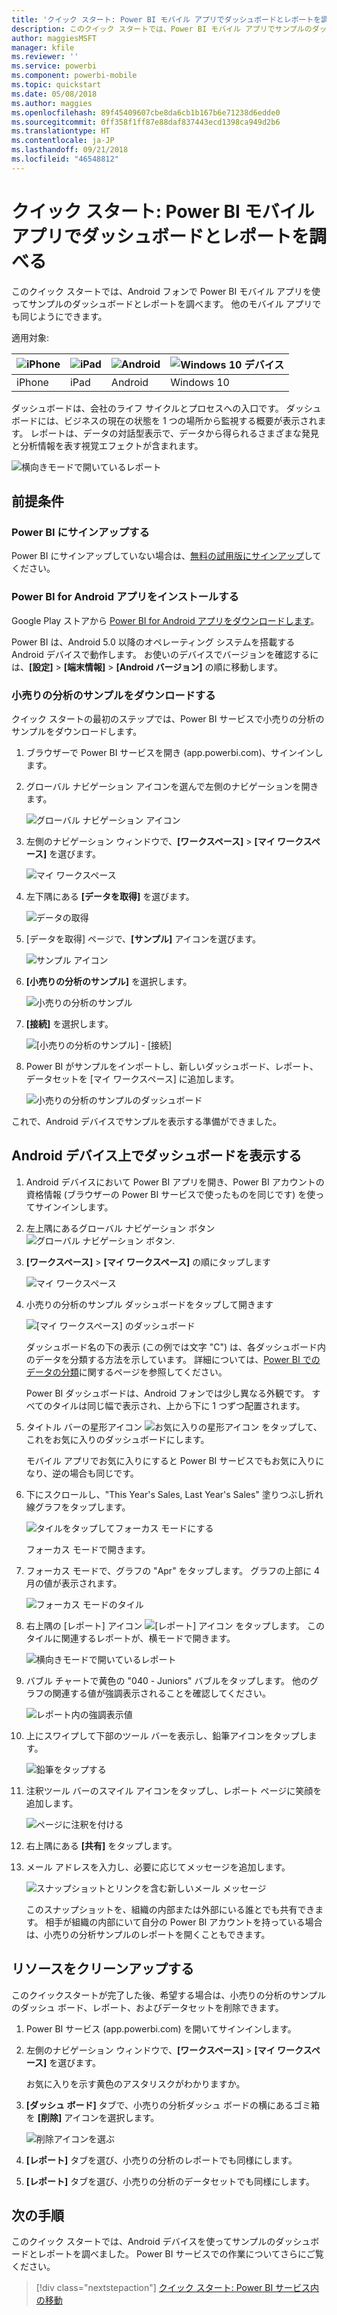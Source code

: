 ```yaml
---
title: 'クイック スタート: Power BI モバイル アプリでダッシュボードとレポートを調べる'
description: このクイック スタートでは、Power BI モバイル アプリでサンプルのダッシュボードとレポートを調べます。
author: maggiesMSFT
manager: kfile
ms.reviewer: ''
ms.service: powerbi
ms.component: powerbi-mobile
ms.topic: quickstart
ms.date: 05/08/2018
ms.author: maggies
ms.openlocfilehash: 89f45409607cbe8da6cb1b167b6e71238d6edde0
ms.sourcegitcommit: 0ff358f1ff87e88daf837443ecd1398ca949d2b6
ms.translationtype: HT
ms.contentlocale: ja-JP
ms.lasthandoff: 09/21/2018
ms.locfileid: "46548812"
---
```

# <a name="quickstart-explore-dashboards-and-reports-in-the-power-bi-mobile-apps"></a>クイック スタート: Power BI モバイル アプリでダッシュボードとレポートを調べる
このクイック スタートでは、Android フォンで Power BI モバイル アプリを使ってサンプルのダッシュボードとレポートを調べます。 他のモバイル アプリでも同じようにできます。 

適用対象:

| ![iPhone](./media/mobile-apps-quickstart-view-dashboard-report/iphone-logo-30-px.png) | ![iPad](./media/mobile-apps-quickstart-view-dashboard-report/ipad-logo-30-px.png) | ![Android](./media/mobile-apps-quickstart-view-dashboard-report/android-logo-30-px.png) | ![Windows 10 デバイス](./media/mobile-apps-quickstart-view-dashboard-report/win-10-logo-30-px.png) |
|:--- |:--- |:--- |:--- |
| iPhone | iPad | Android | Windows 10 |

ダッシュボードは、会社のライフ サイクルとプロセスへの入口です。 ダッシュボードには、ビジネスの現在の状態を 1 つの場所から監視する概要が表示されます。 レポートは、データの対話型表示で、データから得られるさまざまな発見と分析情報を表す視覚エフェクトが含まれます。 

![横向きモードで開いているレポート](././media/mobile-apps-quickstart-view-dashboard-report/power-bi-android-quickstart-report.png)

## <a name="prerequisites"></a>前提条件

### <a name="sign-up-for-power-bi"></a>Power BI にサインアップする
Power BI にサインアップしていない場合は、[無料の試用版にサインアップ](https://app.powerbi.com/signupredirect?pbi_source=web)してください。

### <a name="install-the-power-bi-for-android-app"></a>Power BI for Android アプリをインストールする
Google Play ストアから [Power BI for Android アプリをダウンロードします](http://go.microsoft.com/fwlink/?LinkID=544867)。

Power BI は、Android 5.0 以降のオペレーティング システムを搭載する Android デバイスで動作します。 お使いのデバイスでバージョンを確認するには、**[設定]** > **[端末情報]** > **[Android バージョン]** の順に移動します。

### <a name="download-the-retail-analysis-sample"></a>小売りの分析のサンプルをダウンロードする
クイック スタートの最初のステップでは、Power BI サービスで小売りの分析のサンプルをダウンロードします。

1. ブラウザーで Power BI サービスを開き (app.powerbi.com)、サインインします。

1. グローバル ナビゲーション アイコンを選んで左側のナビゲーションを開きます。

    ![グローバル ナビゲーション アイコン](./media/mobile-apps-quickstart-view-dashboard-report/power-bi-android-quickstart-global-nav-icon.png)

2. 左側のナビゲーション ウィンドウで、**[ワークスペース]** > **[マイ ワークスペース]** を選びます。

    ![マイ ワークスペース](./media/mobile-apps-quickstart-view-dashboard-report/power-bi-android-quickstart-my-workspace.png)

3. 左下隅にある **[データを取得]** を選びます。
   
    ![データの取得](./media/mobile-apps-quickstart-view-dashboard-report/power-bi-get-data.png)

3. [データを取得] ページで、**[サンプル]** アイコンを選びます。
   
   ![サンプル アイコン](./media/mobile-apps-quickstart-view-dashboard-report/power-bi-samples-icon.png)

4. **[小売りの分析のサンプル]** を選択します。
 
    ![小売りの分析のサンプル](./media/mobile-apps-quickstart-view-dashboard-report/power-bi-rs.png)
 
8. **[接続]** を選択します。  
  
   ![[小売りの分析のサンプル] - [接続]](./media/mobile-apps-quickstart-view-dashboard-report/retail16.png)
   
5. Power BI がサンプルをインポートし、新しいダッシュボード、レポート、データセットを [マイ ワークスペース] に追加します。
   
   ![小売りの分析のサンプルのダッシュボード](./media/mobile-apps-quickstart-view-dashboard-report/power-bi-service-opportunity-sample.png)

これで、Android デバイスでサンプルを表示する準備ができました。

## <a name="view-a-dashboard-on-your-android-device"></a>Android デバイス上でダッシュボードを表示する
1. Android デバイスにおいて Power BI アプリを開き、Power BI アカウントの資格情報 (ブラウザーの Power BI サービスで使ったものを同じです) を使ってサインインします。

1.  左上隅にあるグローバル ナビゲーション ボタン ![グローバル ナビゲーション ボタン](./media/mobile-apps-quickstart-view-dashboard-report/power-bi-iphone-global-nav-button.png).

2.  **[ワークスペース]** > **[マイ ワークスペース]** の順にタップします

    ![マイ ワークスペース](./media/mobile-apps-quickstart-view-dashboard-report/power-bi-android-quickstart-workspaces.png)

3. 小売りの分析のサンプル ダッシュボードをタップして開きます
 
    ![[マイ ワークスペース] のダッシュボード](./media/mobile-apps-quickstart-view-dashboard-report/power-bi-android-quickstart-open-retail.png)
   
    ダッシュボード名の下の表示 (この例では文字 "C") は、各ダッシュボード内のデータを分類する方法を示しています。 詳細については、[Power BI でのデータの分類](../../service-data-classification.md)に関するページを参照してください。

    Power BI ダッシュボードは、Android フォンでは少し異なる外観です。 すべてのタイルは同じ幅で表示され、上から下に 1 つずつ配置されます。

4. タイトル バーの星形アイコン ![お気に入りの星形アイコン](./media/mobile-apps-quickstart-view-dashboard-report/power-bi-android-quickstart-favorite-icon.png) をタップして、これをお気に入りのダッシュボードにします。

    モバイル アプリでお気に入りにすると Power BI サービスでもお気に入りになり、逆の場合も同じです。

4. 下にスクロールし、"This Year's Sales, Last Year's Sales" 塗りつぶし折れ線グラフをタップします。

    ![タイルをタップしてフォーカス モードにする](./media/mobile-apps-quickstart-view-dashboard-report/power-bi-android-quickstart-tap-tile-fave.png)

    フォーカス モードで開きます。

7. フォーカス モードで、グラフの "Apr" をタップします。 グラフの上部に 4 月の値が表示されます。

    ![フォーカス モードのタイル](./media/mobile-apps-quickstart-view-dashboard-report/power-bi-android-quickstart-tile-focus.png)

8. 右上隅の [レポート] アイコン ![[レポート] アイコン](./media/mobile-apps-quickstart-view-dashboard-report/power-bi-android-quickstart-report-icon.png) をタップします。 このタイルに関連するレポートが、横モードで開きます。

    ![横向きモードで開いているレポート](././media/mobile-apps-quickstart-view-dashboard-report/power-bi-android-quickstart-report.png)

9. バブル チャートで黄色の "040 - Juniors" バブルをタップします。 他のグラフの関連する値が強調表示されることを確認してください。 

    ![レポート内の強調表示値](./media/mobile-apps-quickstart-view-dashboard-report/power-bi-android-quickstart-cross-highlight.png)

10. 上にスワイプして下部のツール バーを表示し、鉛筆アイコンをタップします。

    ![鉛筆をタップする](./media/mobile-apps-quickstart-view-dashboard-report/power-bi-android-quickstart-tap-pencil.png)

11. 注釈ツール バーのスマイル アイコンをタップし、レポート ページに笑顔を追加します。
 
    ![ページに注釈を付ける](./media/mobile-apps-quickstart-view-dashboard-report/power-bi-android-quickstart-annotate.png)

12. 右上隅にある **[共有]** をタップします。

1. メール アドレスを入力し、必要に応じてメッセージを追加します。  

    ![スナップショットとリンクを含む新しいメール メッセージ](./media/mobile-apps-quickstart-view-dashboard-report/power-bi-android-quickstart-send-snapshot.png)

    このスナップショットを、組織の内部または外部にいる誰とでも共有できます。 相手が組織の内部にいて自分の Power BI アカウントを持っている場合は、小売りの分析サンプルのレポートを開くこともできます。

## <a name="clean-up-resources"></a>リソースをクリーンアップする

このクイックスタートが完了した後、希望する場合は、小売りの分析のサンプルのダッシュ ボード、レポート、およびデータセットを削除できます。

1. Power BI サービス (app.powerbi.com) を開いてサインインします。

2. 左側のナビゲーション ウィンドウで、**[ワークスペース]** > **[マイ ワークスペース]** を選びます。

    お気に入りを示す黄色のアスタリスクがわかりますか。

3. **[ダッシュ ボード]** タブで、小売りの分析ダッシュ ボードの横にあるゴミ箱を **[削除]** アイコンを選択します。

    ![削除アイコンを選ぶ](./media/mobile-apps-quickstart-view-dashboard-report/power-bi-android-quickstart-delete-retail.png)

4. **[レポート]** タブを選び、小売りの分析のレポートでも同様にします。

5. **[レポート]** タブを選び、小売りの分析のデータセットでも同様にします。


## <a name="next-steps"></a>次の手順

このクイック スタートでは、Android デバイスを使ってサンプルのダッシュボードとレポートを調べました。 Power BI サービスでの作業についてさらにご覧ください。 

> [!div class="nextstepaction"]
> [クイック スタート: Power BI サービス内の移動](../end-user-experience.md)

